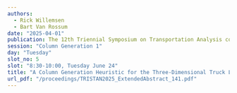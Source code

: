 ```yaml
---
authors:
  - Rick Willemsen
  - Bart Van Rossum
date: "2025-04-01"
publication: The 12th Triennial Symposium on Transportation Analysis conference
session: "Column Generation 1"
day: "Tuesday"
slot_no: 5
slot: "8:30-10:00, Tuesday June 24"
title: "A Column Generation Heuristic for the Three-Dimensional Truck Loading Problem"
url_pdf: "/proceedings/TRISTAN2025_ExtendedAbstract_141.pdf"
---
```

